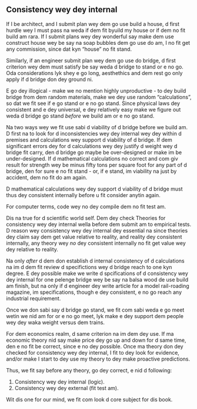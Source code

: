 ## Consistency wey dey internal 

If I be architect, and I submit plan wey dem go use build a house, d first hurdle wey I must pass na weda if dem fit byuild my house or if dem no fit build am rara. If I submit plans wey dey wonderful say make dem use construct house wey be say na soap bubbles dem go use do am, I no fit get any commission, since dat kyn “house” no fit stand.

Similarly, if an engineer submit plan wey dem go use do bridge, d first criterion wey dem must satisfy be say weda d bridge to stand or e no go. Oda considerations lyk shey e go long, aesthethics and dem rest go only apply if d bridge don dey ground ni.

E go dey illogical - make we no mention highly unproductive - to dey build bridge from dem random materials, make we dey use random “calculations”, so dat we fit see if e go stand or e no go stand. Since physical laws dey consistent and e dey universal, e dey relatively easy make we figure out weda d bridge go stand *before* we build am or e no go stand.

Na two ways wey we fit use sabi d viability of d bridge before we build am. D first na to look for d inconsistencies wey dey internal wey dey within d premises and calculations wey support d viability of d bridge. If dem significant errors dey for d calculations wey dey justify d weight wey d bridge fit carry, den d bridge go maybe be over-designed or make im be under-designed. If d mathematical calculations no correct and com giv result for strength wey be minus fifty tons per square foot for any part of d bridge, den for sure e no fit stand - or, if e stand, im viability na just by accident, dem no fit do am again.

D mathematical calculations wey dey support d viability of d bridge must thus dey consistent internally before u fit consider anytin again.

For computer terms, code wey no dey compile dem no fit test am.

Dis na true for d scientific world self. Dem dey check Theories for consistency wey dey internal wella before dem submit am to empirical tests. D reason wey consistency wey dey internal dey essential na since theories dey claim say dem get value relative to reality, and reality dey consistent internally, any theory wey *no* dey consistent internally no fit get value wey dey relative to reality.

Na only *after* d dem don establish d internal consistency of d calculations na im d dem fit review d specifictions wey d bridge reach to one kyn degree. E dey possible make we write d spcifications of d consistency wey dey internal for one pelenge bridge wey be say na balsa wood de use build am finish, but na only if d engineer dey write article for a model rail-roading magazine, im specifications, though e dey consistent, e no go reach any industrial requirement.

Once we don sabi say d bridge go stand, we fit com sabi weda e go meet wetin we nid am for or e no go meet, lyk make e dey support dem people wey dey waka weight versus dem trains.

For dem economics realm, d same criterion na im dem dey use. If ma economic theory nid say make price dey go up and down for d same time, den e no fit be correct, since e no dey possible. Once ma theory don dey checked for consistency wey dey internal, I fit to dey look for evidence, and/or make I start to dey use my theory to dey make proactive predictions.

Thus, we fit say before any theory, go dey correct, e nid d following:

1. Consistency wey dey internal (logic).
2. Consistency wey dey external (fit test am).

Wit dis one for our mind, we fit com look d core subject for dis book.
